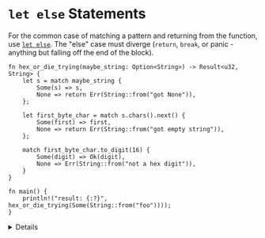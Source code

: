 # `let else` Statements

For the common case of matching a pattern and returning from the function, use
[`let else`](https://doc.rust-lang.org/rust-by-example/flow_control/let_else.html).
The "else" case must diverge (`return`, `break`, or panic - anything but falling
off the end of the block).

```rust,editable
fn hex_or_die_trying(maybe_string: Option<String>) -> Result<u32, String> {
    let s = match maybe_string {
        Some(s) => s,
        None => return Err(String::from("got None")),
    };

    let first_byte_char = match s.chars().next() {
        Some(first) => first,
        None => return Err(String::from("got empty string")),
    };

    match first_byte_char.to_digit(16) {
        Some(digit) => Ok(digit),
        None => Err(String::from("not a hex digit")),
    }
}

fn main() {
    println!("result: {:?}", hex_or_die_trying(Some(String::from("foo"))));
}
```

<details>
The rewritten version is:

```rust
fn hex_or_die_trying(maybe_string: Option<String>) -> Result<u32, String> {
    let Some(s) = maybe_string else {
        return Err(String::from("got None"));
    };

    let Some(first_byte_char) = s.chars().next() else {
        return Err(String::from("got empty string"));
    };

    let Some(digit) = first_byte_char.to_digit(16) else {
        return Err(String::from("not a hex digit"));
    };

    Ok(digit)
}
```

</details>

